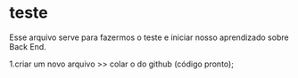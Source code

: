 # teste
Esse arquivo serve para fazermos o teste e iniciar nosso aprendizado sobre Back End.

1.criar um novo arquivo >> colar o do github (código pronto);

